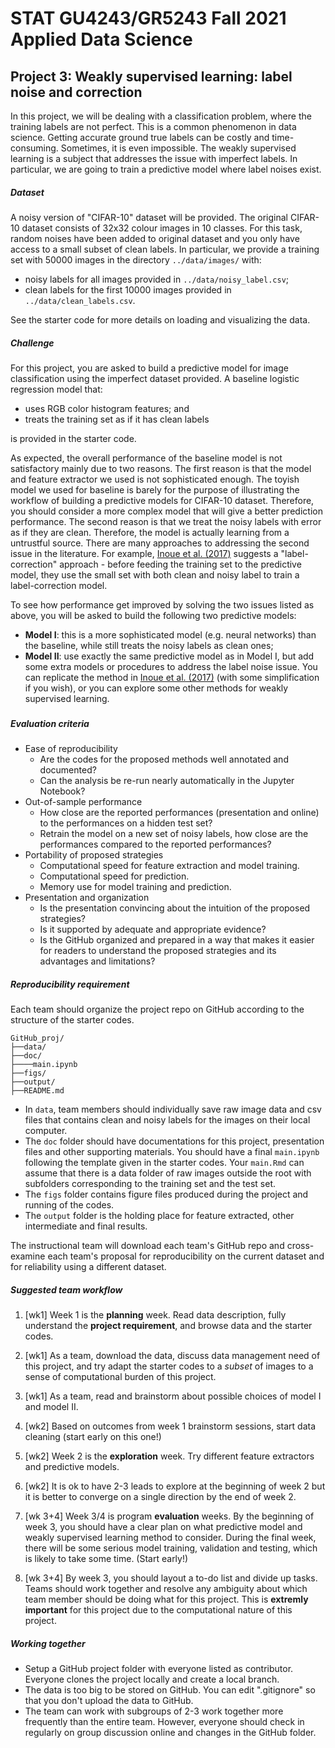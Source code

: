 # STAT GU4243/GR5243 Fall 2021 Applied Data Science 

## Project 3: Weakly supervised learning: label noise and correction



In this project, we will be dealing with a classification problem, where the training labels are not perfect. This is a common phenomenon in data science. Getting accurate ground true labels can be costly and time-consuming. Sometimes, it is even impossible. The weakly supervised learning is a subject that addresses the issue with imperfect labels. In particular, we are going to train a predictive model where label noises exist. 



##### Dataset

A noisy version of "CIFAR-10" dataset will be provided. The original CIFAR-10 dataset consists of 32x32 colour images in 10 classes. For this task, random noises have been added to original dataset and you only have access to a small subset of clean labels. In particular, we provide a training set with 50000 images in the directory `../data/images/` with:
- noisy labels for all images provided in `../data/noisy_label.csv`;
- clean labels for the first 10000 images provided in `../data/clean_labels.csv`.

See the starter code for more details on loading and visualizing the data. 





##### Challenge

For this project, you are asked to build a predictive model for image classification using the imperfect dataset provided. A baseline logistic regression model that:

- uses RGB color histogram features; and 
- treats the training set as if it has clean labels

is provided in the starter code. 



As expected, the overall performance of the baseline model is not satisfactory mainly due to two reasons. The first reason is that the model and feature extractor we used is not sophisticated enough. The toyish model we used for baseline is barely for the purpose of illustrating the workflow of building a predictive models for CIFAR-10 dataset. Therefore, you should consider a more complex model that will give a better prediction performance. The second reason is that we treat the noisy labels with error as if they are clean. Therefore, the model is actually learning from a untrustful source. There are many approaches to addressing the second issue in the literature. For example, [Inoue et al. (2017)](https://openaccess.thecvf.com/content_ICCV_2017_workshops/papers/w32/Inoue_Multi-Label_Fashion_Image_ICCV_2017_paper.pdf) suggests a "label-correction" approach - before feeding the training set to the predictive model, they use the small set with both clean and noisy label to train a label-correction model.  



To see how performance get improved by solving the two issues listed as above, you will be asked to build the following two predictive models:

- **Model I**: this is a more sophisticated model (e.g. neural networks) than the baseline, while still treats the noisy labels as clean ones;
- **Model II**: use exactly the same predictive model as in Model I, but add some extra models or procedures to address the label noise issue. You can replicate the method in  [Inoue et al. (2017)](https://openaccess.thecvf.com/content_ICCV_2017_workshops/papers/w32/Inoue_Multi-Label_Fashion_Image_ICCV_2017_paper.pdf) (with some simplification if you wish), or you can explore some other methods for weakly supervised learning.



### 

##### Evaluation criteria

- Ease of reproducibility 
  - Are the codes for the proposed methods well annotated and documented?
  - Can the analysis be re-run nearly automatically in the Jupyter Notebook?
- Out-of-sample performance 
  - How close are the reported performances (presentation and online) to the performances on a hidden test set?
  - Retrain the model on a new set of noisy labels, how close are the performances compared to the reported performances?
- Portability of proposed strategies
  - Computational speed for feature extraction and model training.
  - Computational speed for prediction.
  - Memory use for model training and prediction.
- Presentation and organization
  - Is the presentation convincing about the intuition of the proposed strategies?
  - Is it supported by adequate and appropriate evidence?
  - Is the GitHub organized and prepared in a way that makes it easier for readers to understand the proposed strategies and its advantages and limitations?



##### Reproducibility requirement

Each team should organize the project repo on GitHub according to the structure of the starter codes.

```
GitHub_proj/
├──data/
├──doc/
├────main.ipynb
├──figs/
├──output/
├──README.md
```

- In `data`, team members should individually save raw image data and csv files that contains clean and noisy labels for the images on their local computer. 
- The `doc` folder should have documentations for this project, presentation files and other supporting materials. You should have a final `main.ipynb` following the template given in the starter codes. Your `main.Rmd` can assume that there is a data folder of raw images outside the root with subfolders corresponding to the training set and the test set.
- The `figs` folder contains figure files produced during the project and running of the codes.
- The `output` folder is the holding place for feature extracted, other intermediate and final results.

The instructional team will download each team's GitHub repo and cross-examine each team's proposal for reproducibility on the current dataset and for reliability using a different dataset.



##### Suggested team workflow

1. [wk1] Week 1 is the **planning** week. Read data description, fully understand the **project requirement**, and browse data and the starter codes.

2. [wk1] As a team, download the data, discuss data management need of this project, and try adapt the starter codes to a *subset* of images to a sense of computational burden of this project.

3. [wk1] As a team, read and brainstorm about possible choices of model I and model II.

4. [wk2] Based on outcomes from week 1 brainstorm sessions, start data cleaning (start early on this one!)

5. [wk2] Week 2 is the **exploration** week. Try different feature extractors and predictive models.

6. [wk2] It is ok to have 2-3 leads to explore at the beginning of week 2 but it is better to converge on a single direction by the end of week 2.

7. [wk 3+4] Week 3/4 is program **evaluation** weeks. By the beginning of week 3, you should have a clear plan on what predictive model and weakly supervised learning method to consider. During the final week, there will be some serious model training, validation and testing, which is likely to take some time. (Start early!)

8. [wk 3+4] By week 3, you should layout a to-do list and divide up tasks. Teams should work together and resolve any ambiguity about which team member should be doing what for this project. This is **extremly important** for this project due to the computational nature of this project.

   

##### Working together

- Setup a GitHub project folder with everyone listed as contributor. Everyone clones the project locally and create a local branch.
- The data is too big to be stored on GitHub. You can edit  ".gitignore" so that you don't upload the  data to GitHub.
- The team can work with subgroups of 2-3 work together more frequently than the entire team. However, everyone should check in regularly on group discussion online and changes in the GitHub folder.  


